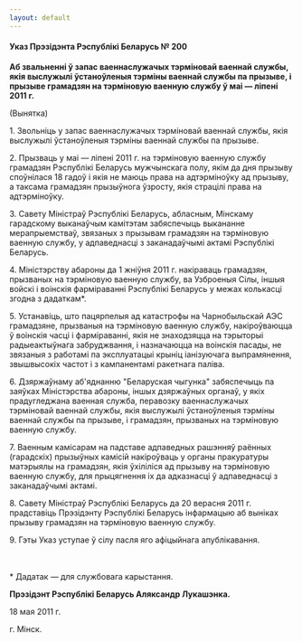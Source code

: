 ```yaml
---
layout: default
---
```


#### Указ Прэзідэнта Рэспублікі Беларусь № 200

**Аб звальненні ў запас ваеннаслужачых тэрміновай ваеннай службы,  
якія выслужылі ўстаноўленыя тэрміны ваеннай службы па прызыве, і прызыве
грамадзян на тэрміновую ваенную службу ў маі — ліпені 2011 г.**

(Вынятка)

1\. Звольніць у запас ваеннаслужачых тэрміновай ваеннай службы, якія
выслужылі ўстаноўленыя тэрміны ваеннай службы па прызыве.

2\. Прызваць у маі — ліпені 2011 г. на тэрміновую ваенную службу
грамадзян Рэспублікі Беларусь мужчынскага полу, якім да дня
прызыву споўнілася 18 гадоў і якія не маюць права на адтэрміноўку
ад прызыву, а таксама грамадзян прызыўнога ўзросту, якія страцілі
права на адтэрміноўку.

3\. Савету Міністраў Рэспублікі Беларусь, абласным, Мінскаму гарадскому
выканаўчым камітэтам забяспечыць выкананне мерапрыемстваў, звязаных з
прызывам грамадзян на тэрміновую ваенную службу, у адпаведнасці з
заканадаўчымі актамі Рэспублікі Беларусь.

4\. Міністэрству абароны да 1 жніўня 2011 г. накіраваць грамадзян,
прызваных на тэрміновую ваенную службу, ва Узброеныя Сілы, іншыя
войскі і воінскія фарміраванні Рэспублікі Беларусь у межах колькасці
згодна з дадаткам\*.

5\. Устанавіць, што пацярпелыя ад катастрофы на Чарнобыльскай АЭС
грамадзяне, прызваныя на тэрміновую ваенную службу, накіроўваюцца
ў воінскія часці і фарміраванні, якія не знаходзяцца на тэрыторыі
радыеактыўнага забруджвання, і назначаюцца на воінскія пасады, не
звязаныя з работамі па эксплуатацыі крыніц іанізуючага выпрамянення,
звышвысокіх частот і з кампанентамі ракетнага паліва.

6\. Дзяржаўнаму аб'яднанню "Беларуская чыгунка" забяспечыць па заяўках
Міністэрства абароны, іншых дзяржаўных органаў, у якіх прадугледжана
ваенная служба, перавозку ваеннаслужачых тэрміновай ваеннай службы,
якія выслужылі ўстаноўленыя тэрміны ваеннай службы па прызыве, і
грамадзян, прызваных на тэрміновую ваенную службу.

7\. Ваенным камісарам на падставе адпаведных рашэнняў раённых
(гарадскіх) прызыўных камісій накіроўваць у органы пракуратуры
матэрыялы на грамадзян, якія ўхіліліся ад прызыву на тэрміновую ваенную
службу, для прыцягнення іх да адказнасці ў адпаведнасці з заканадаўчымі
актамі.

8\. Савету Міністраў Рэспублікі Беларусь да 20 верасня 2011 г.
прадставіць Прэзідэнту Рэспублікі Беларусь інфармацыю аб
выніках прызыву грамадзян на тэрміновую ваенную службу.

9\. Гэты Указ уступае ў сілу пасля яго афіцыйнага апублікавання.

　

\* Дадатак — для службовага карыстання.

**Прэзідэнт Рэспублікі Беларусь Аляксандр Лукашэнка.**

18 мая 2011 г.

г. Мінск.
